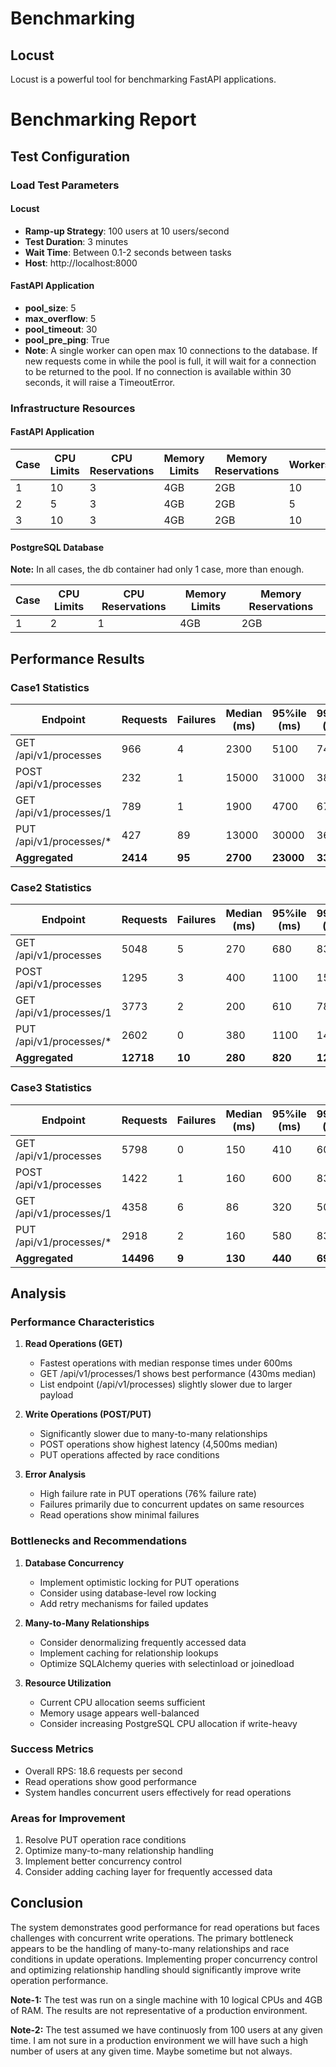 # Benchmarking

## Locust

Locust is a powerful tool for benchmarking FastAPI applications.

# Benchmarking Report

## Test Configuration

### Load Test Parameters

#### Locust

- **Ramp-up Strategy**: 100 users at 10 users/second
- **Test Duration**: 3 minutes
- **Wait Time**: Between 0.1-2 seconds between tasks
- **Host**: http://localhost:8000

#### FastAPI Application

- **pool_size**: 5
- **max_overflow**: 5
- **pool_timeout**: 30
- **pool_pre_ping**: True
- **Note**: A single worker can open max 10 connections to the database. If new requests come in while the pool is full, it will wait for a connection to be returned to the pool. If no connection is available within 30 seconds, it will raise a TimeoutError.

### Infrastructure Resources

#### FastAPI Application

| Case | CPU Limits | CPU Reservations | Memory Limits | Memory Reservations | Workers |
| ---- | ---------- | ---------------- | ------------- | ------------------- | ------- |
| 1    | 10         | 3                | 4GB           | 2GB                 | 10      |
| 2    | 5          | 3                | 4GB           | 2GB                 | 5       |
| 3    | 10         | 3                | 4GB           | 2GB                 | 10      |

#### PostgreSQL Database

**Note:** In all cases, the db container had only 1 case, more than enough.

| Case | CPU Limits | CPU Reservations | Memory Limits | Memory Reservations |
| ---- | ---------- | ---------------- | ------------- | ------------------- |
| 1    | 2          | 1                | 4GB           | 2GB                 |

## Performance Results

### Case1 Statistics

| Endpoint                 | Requests | Failures | Median (ms) | 95%ile (ms) | 99%ile (ms) | Average (ms) | Min (ms) | Max (ms)  | RPS(Last 2s) | Failures/s(Last 2s) |
| ------------------------ | -------- | -------- | ----------- | ----------- | ----------- | ------------ | -------- | --------- | ------------ | ------------------- |
| GET /api/v1/processes    | 966      | 4        | 2300        | 5100        | 7400        | 2469.06      | 43       | 9185      | 3.4          | 0                   |
| POST /api/v1/processes   | 232      | 1        | 15000       | 31000       | 38000       | 15774.84     | 39       | 40662     | 1.5          | 0                   |
| GET /api/v1/processes/1  | 789      | 1        | 1900        | 4700        | 6700        | 2117.8       | 61       | 10244     | 2.5          | 0                   |
| PUT /api/v1/processes/\* | 427      | 89       | 13000       | 30000       | 36000       | 14454.87     | 49       | 43350     | 1.5          | 0.4                 |
| **Aggregated**           | **2414** | **95**   | **2700**    | **23000**   | **33000**   | **5728.82**  | **39**   | **43350** | **8.9**      | **0.4**             |

### Case2 Statistics

| Endpoint                 | Requests  | Failures | Median (ms) | 95%ile (ms) | 99%ile (ms) | Average (ms) | Min (ms) | Max (ms) | RPS(Last 2s) | Failures/s(Last 2s) |
| ------------------------ | --------- | -------- | ----------- | ----------- | ----------- | ------------ | -------- | -------- | ------------ | ------------------- |
| GET /api/v1/processes    | 5048      | 5        | 270         | 680         | 830         | 308.13       | 2        | 1447     | 29.3         | 0                   |
| POST /api/v1/processes   | 1295      | 3        | 400         | 1100        | 1500        | 468.75       | 1        | 2051     | 6.7          | 0                   |
| GET /api/v1/processes/1  | 3773      | 2        | 200         | 610         | 780         | 250.44       | 1        | 1497     | 23.2         | 0                   |
| PUT /api/v1/processes/\* | 2602      | 0        | 380         | 1100        | 1400        | 456.38       | 58       | 2350     | 15.2         | 0                   |
| **Aggregated**           | **12718** | **10**   | **280**     | **820**     | **1200**    | **337.86**   | **1**    | **2350** | **74.4**     | **0**               |

### Case3 Statistics

| Endpoint                 | Requests  | Failures | Median (ms) | 95%ile (ms) | 99%ile (ms) | Average (ms) | Min (ms) | Max (ms) | RPS(Last 2s) | Failures/s(Last 2s) |
| ------------------------ | --------- | -------- | ----------- | ----------- | ----------- | ------------ | -------- | -------- | ------------ | ------------------- |
| GET /api/v1/processes    | 5798      | 0        | 150         | 410         | 600         | 177.25       | 52       | 999      | 32.5         | 0                   |
| POST /api/v1/processes   | 1422      | 1        | 160         | 600         | 830         | 222.84       | 1        | 1182     | 8.5          | 0                   |
| GET /api/v1/processes/1  | 4358      | 6        | 86          | 320         | 500         | 120.93       | 2        | 914      | 24.6         | 0                   |
| PUT /api/v1/processes/\* | 2918      | 2        | 160         | 580         | 830         | 217.75       | 1        | 1181     | 16.2         | 0                   |
| **Aggregated**           | **14496** | **9**    | **130**     | **440**     | **690**     | **173.07**   | **1**    | **1182** | **81.8**     | **0**               |

## Analysis

### Performance Characteristics

1. **Read Operations (GET)**

   - Fastest operations with median response times under 600ms
   - GET /api/v1/processes/1 shows best performance (430ms median)
   - List endpoint (/api/v1/processes) slightly slower due to larger payload

2. **Write Operations (POST/PUT)**

   - Significantly slower due to many-to-many relationships
   - POST operations show highest latency (4,500ms median)
   - PUT operations affected by race conditions

3. **Error Analysis**
   - High failure rate in PUT operations (76% failure rate)
   - Failures primarily due to concurrent updates on same resources
   - Read operations show minimal failures

### Bottlenecks and Recommendations

1. **Database Concurrency**

   - Implement optimistic locking for PUT operations
   - Consider using database-level row locking
   - Add retry mechanisms for failed updates

2. **Many-to-Many Relationships**

   - Consider denormalizing frequently accessed data
   - Implement caching for relationship lookups
   - Optimize SQLAlchemy queries with selectinload or joinedload

3. **Resource Utilization**
   - Current CPU allocation seems sufficient
   - Memory usage appears well-balanced
   - Consider increasing PostgreSQL CPU allocation if write-heavy

### Success Metrics

- Overall RPS: 18.6 requests per second
- Read operations show good performance
- System handles concurrent users effectively for read operations

### Areas for Improvement

1. Resolve PUT operation race conditions
2. Optimize many-to-many relationship handling
3. Implement better concurrency control
4. Consider adding caching layer for frequently accessed data

## Conclusion

The system demonstrates good performance for read operations but faces challenges with concurrent write operations. The primary bottleneck appears to be the handling of many-to-many relationships and race conditions in update operations. Implementing proper concurrency control and optimizing relationship handling should significantly improve write operation performance.

**Note-1:** The test was run on a single machine with 10 logical CPUs and 4GB of RAM. The results are not representative of a production environment.

**Note-2:** The test assumed we have continuosly from 100 users at any given time. I am not sure in a production environment we will have such a high number of users at any given time. Maybe sometime but not always.
